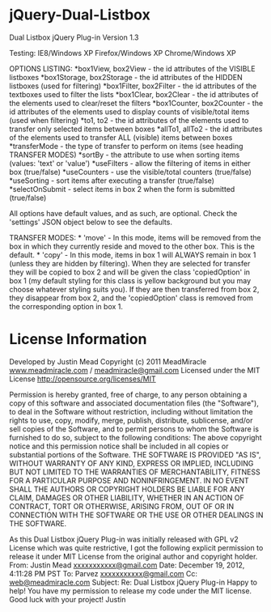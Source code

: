 jQuery-Dual-Listbox
===================

Dual Listbox jQuery Plug-in
Version 1.3

Testing: IE8/Windows XP
         Firefox/Windows XP
         Chrome/Windows XP

OPTIONS LISTING:
    *box1View, box2View         - the id attributes of the VISIBLE listboxes
    *box1Storage, box2Storage   - the id attributes of the HIDDEN listboxes (used for filtering)
    *box1Filter, box2Filter     - the id attributes of the textboxes used to filter the lists
    *box1Clear, box2Clear       - the id attributes of the elements used to clear/reset the filters
    *box1Counter, box2Counter   - the id attributes of the elements used to display counts of visible/total items (used when filtering)
    *to1, to2                   - the id attributes of the elements used to transfer only selected items between boxes
    *allTo1, allTo2             - the id attributes of the elements used to transfer ALL (visible) items between boxes
    *transferMode               - the type of transfer to perform on items (see heading TRANSFER MODES)
    *sortBy                     - the attribute to use when sorting items (values: 'text' or 'value')
    *useFilters                 - allow the filtering of items in either box (true/false)
    *useCounters                - use the visible/total counters (true/false)
    *useSorting                 - sort items after executing a transfer (true/false)
    *selectOnSubmit             - select items in box 2 when the form is submitted (true/false)

All options have default values, and as such, are optional.  Check the 'settings' JSON object below to see the defaults.

TRANSFER MODES:
    * 'move' - In this mode, items will be removed from the box in which they currently reside and moved to the other box. This is the default.
    * 'copy' - In this mode, items in box 1 will ALWAYS remain in box 1 (unless they are hidden by filtering).  When they are selected for transfer
               they will be copied to box 2 and will be given the class 'copiedOption' in box 1 (my default styling for this class is yellow background
               but you may choose whatever styling suits you).  If they are then transferred from box 2, they disappear from box 2, and the 'copiedOption'
               class is removed from the corresponding option in box 1.



License Information
===================

Developed by Justin Mead
Copyright (c) 2011 MeadMiracle
www.meadmiracle.com / meadmiracle@gmail.com
Licensed under the MIT License http://opensource.org/licenses/MIT

Permission is hereby granted, free of charge, to any person obtaining a copy of this software and associated documentation files (the "Software"), 
to deal in the Software without restriction, including without limitation the rights to use, copy, modify, merge, publish, distribute, sublicense, and/or 
sell copies of the Software, and to permit persons to whom the Software is furnished to do so, subject to the following conditions:
The above copyright notice and this permission notice shall be included in all copies or substantial portions of the Software.
THE SOFTWARE IS PROVIDED "AS IS", WITHOUT WARRANTY OF ANY KIND, EXPRESS OR IMPLIED, INCLUDING BUT NOT LIMITED TO THE WARRANTIES OF MERCHANTABILITY, 
FITNESS FOR A PARTICULAR PURPOSE AND NONINFRINGEMENT. IN NO EVENT SHALL THE AUTHORS OR COPYRIGHT HOLDERS BE LIABLE FOR ANY CLAIM, DAMAGES OR OTHER LIABILITY, 
WHETHER IN AN ACTION OF CONTRACT, TORT OR OTHERWISE, ARISING FROM, OUT OF OR IN CONNECTION WITH THE SOFTWARE OR THE USE OR OTHER DEALINGS IN THE SOFTWARE.

As this Dual Listbox jQuery Plug-in was initially released with GPL v2 License which was quite restrictive, I got the following explicit permission 
to release it under MIT License from the original author and copyright holder.
From: Justin Mead <xxxxxxxxxxx@gmail.com>
Date: December 19, 2012, 4:11:28 PM PST
To: Parvez <xxxxxxxxxxx@gmail.com>
Cc: web@meadmiracle.com
Subject: Re: Dual Listbox jQuery Plug-in
Happy to help!  You have my permission to release my code under the MIT license.  Good luck with your project!
Justin

